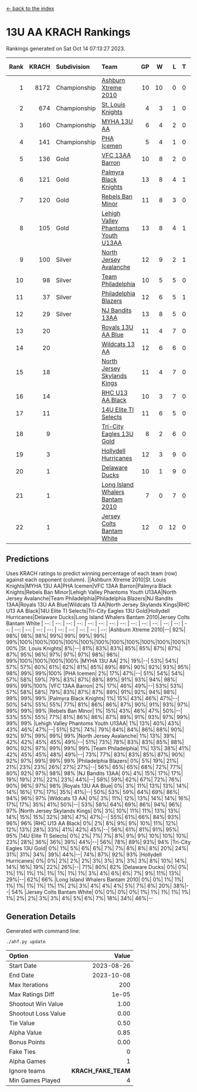 [<- back to the index](readme.md)
# 13U AA KRACH Rankings
Rankings generated on Sat Oct 14 07:13:27 2023.

Rank|KRACH|Subdivision|Team|GP|W|L|T|OTW|OTL|SoS|Exp Wins|Win Diff
---:|---:|:---|:---|---:|---:|---:|---:|---:|---:|---:|---:|---:
1|8172|Championship|[Ashburn Xtreme 2010](https://gamesheetstats.com/seasons/3659/teams/140527/schedule)|10|10|0|0|0|0|129|10.8|-0.0
2|674|Championship|[St. Louis Knights](https://gamesheetstats.com/seasons/3659/teams/143323/schedule)|4|3|1|0|0|0|1671|3.8|-0.0
3|160|Championship|[MYHA 13U AA](https://gamesheetstats.com/seasons/3659/teams/140533/schedule)|6|4|2|0|0|0|147|4.8|-0.0
4|141|Championship|[PHA Icemen](https://gamesheetstats.com/seasons/3659/teams/143321/schedule)|5|4|1|0|0|0|48|4.9|0.0
5|136|Gold|[VFC 13AA Barron](https://gamesheetstats.com/seasons/3659/teams/140544/schedule)|10|8|2|0|1|0|43|8.9|0.0
6|121|Gold|[Palmyra Black Knights](https://gamesheetstats.com/seasons/3659/teams/140537/schedule)|13|8|4|1|0|0|1211|9.4|0.0
7|120|Gold|[Rebels Ban Minor](https://gamesheetstats.com/seasons/3659/teams/140539/schedule)|11|8|3|0|0|0|718|8.9|0.0
8|105|Gold|[Lehigh Valley Phantoms Youth U13AA](https://gamesheetstats.com/seasons/3659/teams/140531/schedule)|13|8|4|1|0|0|634|9.4|0.0
9|100|Silver|[North Jersey Avalanche](https://gamesheetstats.com/seasons/3659/teams/140535/schedule)|12|9|2|1|0|0|36|10.4|0.0
10|98|Silver|[Team Philadelphia](https://gamesheetstats.com/seasons/3659/teams/140542/schedule)|10|5|5|0|0|0|1547|5.9|0.0
11|37|Silver|[Philadelphia Blazers](https://gamesheetstats.com/seasons/3659/teams/140538/schedule)|12|6|5|1|1|0|1289|7.4|0.0
12|29|Silver|[NJ Bandits 13AA](https://gamesheetstats.com/seasons/3659/teams/140534/schedule)|13|8|5|0|2|1|39|8.9|0.0
13|20||[Royals 13U AA Blue](https://gamesheetstats.com/seasons/3659/teams/140541/schedule)|11|4|7|0|0|0|108|4.9|0.0
14|20||[Wildcats 13 AA](https://gamesheetstats.com/seasons/3659/teams/140545/schedule)|12|6|6|0|0|0|43|6.9|0.0
15|18||[North Jersey Skylands Kings](https://gamesheetstats.com/seasons/3659/teams/140536/schedule)|11|4|7|0|0|0|66|4.9|0.0
16|14||[RHC U13 AA Black](https://gamesheetstats.com/seasons/3659/teams/140540/schedule)|10|3|7|0|0|0|64|3.9|0.0
17|11||[14U Elite TI Selects](https://gamesheetstats.com/seasons/3659/teams/140526/schedule)|11|6|5|0|0|1|31|6.9|0.0
18|9||[Tri-City Eagles 13U Gold](https://gamesheetstats.com/seasons/3659/teams/140543/schedule)|8|2|6|0|0|1|66|2.9|0.0
19|3||[Hollydell Hurricanes](https://gamesheetstats.com/seasons/3659/teams/140529/schedule)|12|3|9|0|0|0|706|3.9|0.0
20|1||[Delaware Ducks](https://gamesheetstats.com/seasons/3659/teams/140528/schedule)|10|1|9|0|0|0|31|1.9|0.0
21|1||[Long Island Whalers Bantam 2010](https://gamesheetstats.com/seasons/3659/teams/140532/schedule)|7|0|7|0|0|0|46|0.9|0.0
22|1||[Jersey Colts Bantam White](https://gamesheetstats.com/seasons/3659/teams/140530/schedule)|12|0|12|0|0|1|51|0.9|0.0

## Predictions
Uses KRACH ratings to predict winning percentage of each team (row) against each opponent (column).
||Ashburn Xtreme 2010|St. Louis Knights|MYHA 13U AA|PHA Icemen|VFC 13AA Barron|Palmyra Black Knights|Rebels Ban Minor|Lehigh Valley Phantoms Youth U13AA|North Jersey Avalanche|Team Philadelphia|Philadelphia Blazers|NJ Bandits 13AA|Royals 13U AA Blue|Wildcats 13 AA|North Jersey Skylands Kings|RHC U13 AA Black|14U Elite TI Selects|Tri-City Eagles 13U Gold|Hollydell Hurricanes|Delaware Ducks|Long Island Whalers Bantam 2010|Jersey Colts Bantam White
| --: | --: | --: | --: | --: | --: | --: | --: | --: | --: | --: | --: | --: | --: | --: | --: | --: | --: | --: | --: | --: | --: | --: 
|Ashburn Xtreme 2010|--| 92%| 98%| 98%| 98%| 99%| 99%| 99%| 99%| 99%|100%|100%|100%|100%|100%|100%|100%|100%|100%|100%|100%|100%
|St. Louis Knights|  8%|--| 81%| 83%| 83%| 85%| 85%| 87%| 87%| 87%| 95%| 96%| 97%| 97%| 97%| 98%| 98%| 99%|100%|100%|100%|100%
|MYHA 13U AA|  2%| 19%|--| 53%| 54%| 57%| 57%| 60%| 61%| 62%| 81%| 85%| 89%| 89%| 90%| 92%| 93%| 95%| 98%| 99%| 99%|100%
|PHA Icemen|  2%| 17%| 47%|--| 51%| 54%| 54%| 57%| 58%| 59%| 79%| 83%| 87%| 88%| 89%| 91%| 93%| 94%| 98%| 99%| 99%|100%
|VFC 13AA Barron|  2%| 17%| 46%| 49%|--| 53%| 53%| 57%| 58%| 58%| 79%| 83%| 87%| 87%| 89%| 91%| 92%| 94%| 98%| 99%| 99%| 99%
|Palmyra Black Knights|  1%| 15%| 43%| 46%| 47%|--| 50%| 54%| 55%| 55%| 77%| 81%| 86%| 86%| 87%| 90%| 91%| 93%| 97%| 99%| 99%| 99%
|Rebels Ban Minor|  1%| 15%| 43%| 46%| 47%| 50%|--| 53%| 55%| 55%| 77%| 81%| 86%| 86%| 87%| 89%| 91%| 93%| 97%| 99%| 99%| 99%
|Lehigh Valley Phantoms Youth U13AA|  1%| 13%| 40%| 43%| 43%| 46%| 47%|--| 51%| 52%| 74%| 79%| 84%| 84%| 86%| 88%| 90%| 92%| 97%| 99%| 99%| 99%
|North Jersey Avalanche|  1%| 13%| 39%| 42%| 42%| 45%| 45%| 49%|--| 51%| 73%| 78%| 83%| 83%| 85%| 88%| 90%| 92%| 97%| 99%| 99%| 99%
|Team Philadelphia|  1%| 13%| 38%| 41%| 42%| 45%| 45%| 48%| 49%|--| 73%| 77%| 83%| 83%| 85%| 87%| 90%| 92%| 97%| 99%| 99%| 99%
|Philadelphia Blazers|  0%|  5%| 19%| 21%| 21%| 23%| 23%| 26%| 27%| 27%|--| 56%| 65%| 65%| 68%| 72%| 77%| 80%| 92%| 97%| 98%| 98%
|NJ Bandits 13AA|  0%|  4%| 15%| 17%| 17%| 19%| 19%| 21%| 22%| 23%| 44%|--| 59%| 59%| 62%| 67%| 72%| 76%| 90%| 96%| 97%| 98%
|Royals 13U AA Blue|  0%|  3%| 11%| 13%| 13%| 14%| 14%| 16%| 17%| 17%| 35%| 41%|--| 50%| 53%| 59%| 64%| 69%| 86%| 94%| 96%| 97%
|Wildcats 13 AA|  0%|  3%| 11%| 12%| 13%| 14%| 14%| 16%| 17%| 17%| 35%| 41%| 50%|--| 53%| 58%| 64%| 69%| 86%| 94%| 96%| 97%
|North Jersey Skylands Kings|  0%|  3%| 10%| 11%| 11%| 13%| 13%| 14%| 15%| 15%| 32%| 38%| 47%| 47%|--| 55%| 61%| 66%| 84%| 93%| 96%| 96%
|RHC U13 AA Black|  0%|  2%|  8%|  9%|  9%| 10%| 11%| 12%| 12%| 13%| 28%| 33%| 41%| 42%| 45%|--| 56%| 61%| 81%| 91%| 95%| 95%
|14U Elite TI Selects|  0%|  2%|  7%|  7%|  8%|  9%|  9%| 10%| 10%| 10%| 23%| 28%| 36%| 36%| 39%| 44%|--| 56%| 78%| 89%| 93%| 94%
|Tri-City Eagles 13U Gold|  0%|  1%|  5%|  6%|  6%|  7%|  7%|  8%|  8%|  8%| 20%| 24%| 31%| 31%| 34%| 39%| 44%|--| 74%| 87%| 92%| 93%
|Hollydell Hurricanes|  0%|  0%|  2%|  2%|  2%|  3%|  3%|  3%|  3%|  3%|  8%| 10%| 14%| 14%| 16%| 19%| 22%| 26%|--| 71%| 80%| 82%
|Delaware Ducks|  0%|  0%|  1%|  1%|  1%|  1%|  1%|  1%|  1%|  1%|  3%|  4%|  6%|  6%|  7%|  9%| 11%| 13%| 29%|--| 62%| 66%
|Long Island Whalers Bantam 2010|  0%|  0%|  1%|  1%|  1%|  1%|  1%|  1%|  1%|  1%|  2%|  3%|  4%|  4%|  4%|  5%|  7%|  8%| 20%| 38%|--| 54%
|Jersey Colts Bantam White|  0%|  0%|  0%|  0%|  1%|  1%|  1%|  1%|  1%|  1%|  2%|  2%|  3%|  3%|  4%|  5%|  6%|  7%| 18%| 34%| 46%|--

## Generation Details

Generated with command line:
```
./ahf.py update
```

| Option | Value |
| :----- | ----: |
| Start Date | 2023-08-26 |
| End Date | 2023-10-08 |
| Max Iterations | 200 |
| Max Ratings Diff | 1e-05 |
| Shootout Win Value | 1.00 |
| Shootout Loss Value | 0.00 |
| Tie Value | 0.50 |
| Alpha Value | 0.85 |
| Bonus Points | 0.00 |
| Fake Ties | 0 |
| Alpha Games | 1 |
| Ignore teams | __KRACH_FAKE_TEAM__ |
| Min Games Played | 4 |

